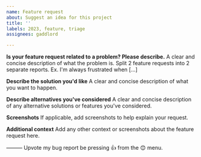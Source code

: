 ```yaml
---
name: Feature request
about: Suggest an idea for this project
title: ''
labels: 2023, feature, triage
assignees: gaddlord

---
```


**Is your feature request related to a problem? Please describe.**
A clear and concise description of what the problem is. Split 2 feature requests into 2 separate reports. Ex. I'm always frustrated when [...]

**Describe the solution you'd like**
A clear and concise description of what you want to happen.

**Describe alternatives you've considered**
A clear and concise description of any alternative solutions or features you've considered.

**Screenshots**
If applicable, add screenshots to help explain your request.

**Additional context**
Add any other context or screenshots about the feature request here.

———
Upvote my bug report be pressing 👍 from the 😊 menu.
